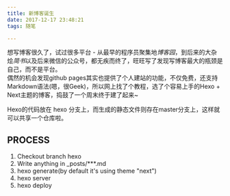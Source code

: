 ```yaml
---
title: 新博客诞生
date: 2017-12-17 23:48:21
tags: 随笔

---
```


想写博客很久了，试过很多平台 - 从最早的程序员聚集地<i>博客园</i>，到后来的大杂烩<i>简书</i>以及后来微信的公众号，都无疾而终了，旺旺写了发现写博客最大的瓶颈是自己，而不是平台。  
偶然的机会发现github pages其实也提供了个人建站的功能，不仅免费，还支持Markdown语法(嗯，很Geek)，所以网上找了个教程，选了个容易上手的Hexo + Next主题的博客，捣鼓了一个周末终于建了起来~  

Hexo的代码放在 hexo 分支上，而生成的静态文件则存在master分支上，这样就可以共享一个仓库啦。


## PROCESS
1. Checkout branch hexo
2. Write anything in _posts/***.md
3. hexo generate(by default it's using theme "next")
4. hexo server
5. hexo deploy
